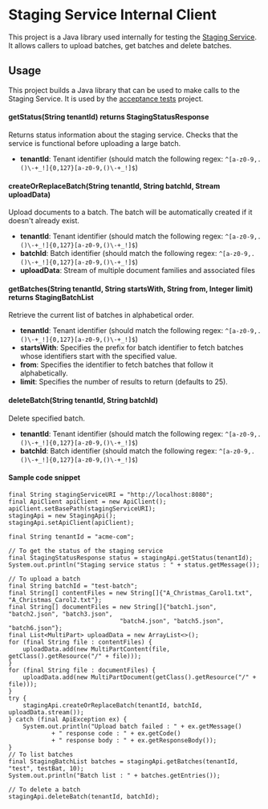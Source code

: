 # Staging Service Internal Client

This project is a Java library used internally for testing the [Staging Service](../staging-service). It allows callers to upload batches, get batches and delete batches.

## Usage

This project builds a Java library that can be used to make calls to the Staging Service.  It is used by the [acceptance tests](../staging-service-acceptance-tests) project.

#### getStatus(String tenantId) returns StagingStatusResponse
Returns status information about the staging service. Checks that the service is functional before uploading a large batch.  
- **tenantId**: Tenant identifier (should match the following regex: `^[a-z0-9,.()\-+_!]{0,127}[a-z0-9,()\-+_!]$`)

#### createOrReplaceBatch(String tenantId, String batchId, Stream<MultiPart> uploadData)
Upload documents to a batch. The batch will be automatically created if it doesn't already exist.

- **tenantId**: Tenant identifier (should match the following regex: `^[a-z0-9,.()\-+_!]{0,127}[a-z0-9,()\-+_!]$`)
- **batchId**: Batch identifier (should match the following regex: `^[a-z0-9,.()\-+_!]{0,127}[a-z0-9,()\-+_!]$`)
- **uploadData**: Stream of multiple document families and associated files

#### getBatches(String tenantId, String startsWith, String from, Integer limit) returns StagingBatchList
Retrieve the current list of batches in alphabetical order.

- **tenantId**: Tenant identifier (should match the following regex: `^[a-z0-9,.()\-+_!]{0,127}[a-z0-9,()\-+_!]$`)
- **startsWith**: Specifies the prefix for batch identifier to fetch batches whose identifiers start with the specified value.
- **from**: Specifies the identifier to fetch batches that follow it alphabetically.
- **limit**: Specifies the number of results to return (defaults to 25).

#### deleteBatch(String tenantId, String batchId)
Delete specified batch.

- **tenantId**: Tenant identifier (should match the following regex: `^[a-z0-9,.()\-+_!]{0,127}[a-z0-9,()\-+_!]$`)
- **batchId**: Batch identifier (should match the following regex: `^[a-z0-9,.()\-+_!]{0,127}[a-z0-9,()\-+_!]$`)

#### Sample code snippet
```
final String stagingServiceURI = "http://localhost:8080";
final ApiClient apiClient = new ApiClient();
apiClient.setBasePath(stagingServiceURI);
stagingApi = new StagingApi();
stagingApi.setApiClient(apiClient);

final String tenantId = "acme-com";

// To get the status of the staging service
final StagingStatusResponse status = stagingApi.getStatus(tenantId);
System.out.println("Staging service status : " + status.getMessage());

// To upload a batch
final String batchId = "test-batch";
final String[] contentFiles = new String[]{"A_Christmas_Carol1.txt", "A_Christmas_Carol2.txt"};
final String[] documentFiles = new String[]{"batch1.json", "batch2.json", "batch3.json",
                               "batch4.json", "batch5.json", "batch6.json"};
final List<MultiPart> uploadData = new ArrayList<>();
for (final String file : contentFiles) {
    uploadData.add(new MultiPartContent(file, getClass().getResource("/" + file)));
}
for (final String file : documentFiles) {
    uploadData.add(new MultiPartDocument(getClass().getResource("/" + file)));
}
try {
    stagingApi.createOrReplaceBatch(tenantId, batchId, uploadData.stream());
} catch (final ApiException ex) {
    System.out.println("Upload batch failed : " + ex.getMessage()
            + " response code : " + ex.getCode()
            + " response body : " + ex.getResponseBody());
}
// To list batches
final StagingBatchList batches = stagingApi.getBatches(tenantId, "test", testBat, 10);
System.out.println("Batch list : " + batches.getEntries());

// To delete a batch
stagingApi.deleteBatch(tenantId, batchId);
        
```